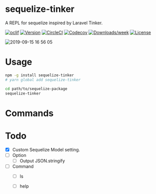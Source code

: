 sequelize-tinker
================

A REPL for sequelize inspired by Laravel Tinker.

[![oclif](https://img.shields.io/badge/cli-oclif-brightgreen.svg)](https://oclif.io)
[![Version](https://img.shields.io/npm/v/sequelize-tinker.svg)](https://npmjs.org/package/sequelize-tinker)
[![CircleCI](https://circleci.com/gh/nitaking/tinker/tree/master.svg?style=shield)](https://circleci.com/gh/nitaking/tinker/tree/master)
[![Codecov](https://codecov.io/gh/nitaking/tinker/branch/master/graph/badge.svg)](https://codecov.io/gh/nitaking/tinker)
[![Downloads/week](https://img.shields.io/npm/dw/sequelize-tinker.svg)](https://npmjs.org/package/sequelize-tinker)
[![License](https://img.shields.io/npm/l/sequelize-tinker.svg)](https://github.com/nitaking/tinker/blob/master/package.json)

![2019-09-15 16 56 05](https://user-images.githubusercontent.com/10850034/64918547-e36e2680-d7da-11e9-82db-757c5f8d78f7.gif)


<!-- toc -->
# Usage

```sh
npm -g install sequelize-tinker
# yarn global add sequelize-tinker

cd path/to/sequelize-package
sequelize-tinker
```

<!-- usage -->
# Commands

<!-- commands -->
# Todo

- [x] Custom Sequelize Model setting.
- [ ] Option
    - [ ] Output JSON.stringify
- [ ] Command
    - [ ] ls
    - [ ] help
    
